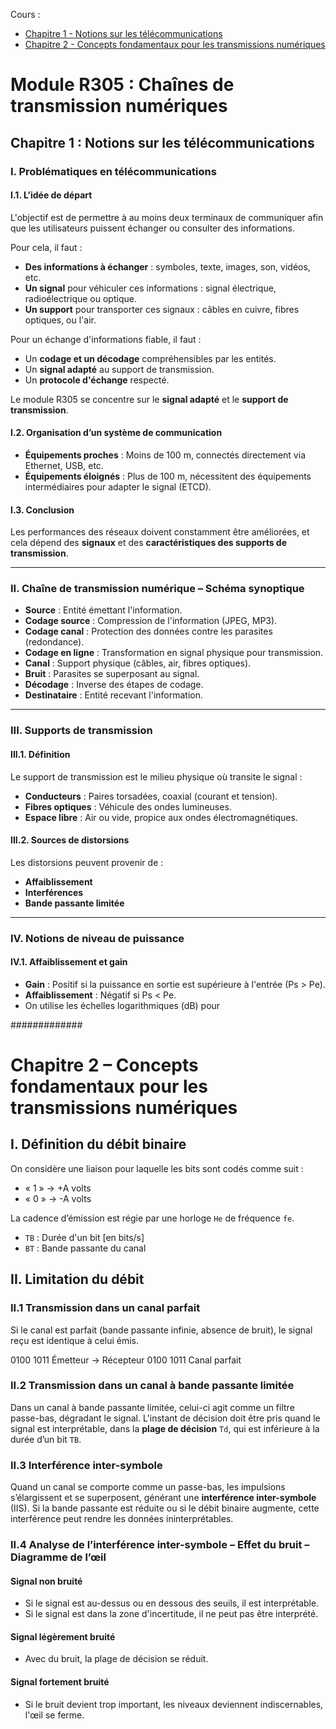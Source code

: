 
Cours :

- [Chapitre 1 - Notions sur les télécommunications](pdf/Chapitre%201%20-%20Notions%20sur%20les%20télécommunications.pdf)
- [Chapitre 2 - Concepts fondamentaux pour les transmissions numériques](pdf/Chapitre%202%20-%20Concepts%20fondamentaux%20pour%20les%20transmissions%20numériques.pdf)


# Module R305 : Chaînes de transmission numériques

## Chapitre 1 : Notions sur les télécommunications

### I. Problématiques en télécommunications

#### I.1. L’idée de départ
L'objectif est de permettre à au moins deux terminaux de communiquer afin que les utilisateurs puissent échanger ou consulter des informations.

Pour cela, il faut :
- **Des informations à échanger** : symboles, texte, images, son, vidéos, etc.
- **Un signal** pour véhiculer ces informations : signal électrique, radioélectrique ou optique.
- **Un support** pour transporter ces signaux : câbles en cuivre, fibres optiques, ou l'air.

Pour un échange d'informations fiable, il faut :
- Un **codage et un décodage** compréhensibles par les entités.
- Un **signal adapté** au support de transmission.
- Un **protocole d'échange** respecté.

Le module R305 se concentre sur le **signal adapté** et le **support de transmission**.

#### I.2. Organisation d’un système de communication
- **Équipements proches** : Moins de 100 m, connectés directement via Ethernet, USB, etc.
- **Équipements éloignés** : Plus de 100 m, nécessitent des équipements intermédiaires pour adapter le signal (ETCD).

#### I.3. Conclusion
Les performances des réseaux doivent constamment être améliorées, et cela dépend des **signaux** et des **caractéristiques des supports de transmission**.

---

### II. Chaîne de transmission numérique – Schéma synoptique

- **Source** : Entité émettant l'information.
- **Codage source** : Compression de l'information (JPEG, MP3).
- **Codage canal** : Protection des données contre les parasites (redondance).
- **Codage en ligne** : Transformation en signal physique pour transmission.
- **Canal** : Support physique (câbles, air, fibres optiques).
- **Bruit** : Parasites se superposant au signal.
- **Décodage** : Inverse des étapes de codage.
- **Destinataire** : Entité recevant l'information.

---

### III. Supports de transmission

#### III.1. Définition
Le support de transmission est le milieu physique où transite le signal :
- **Conducteurs** : Paires torsadées, coaxial (courant et tension).
- **Fibres optiques** : Véhicule des ondes lumineuses.
- **Espace libre** : Air ou vide, propice aux ondes électromagnétiques.

#### III.2. Sources de distorsions
Les distorsions peuvent provenir de :
- **Affaiblissement**
- **Interférences**
- **Bande passante limitée**

---

### IV. Notions de niveau de puissance

#### IV.1. Affaiblissement et gain
- **Gain** : Positif si la puissance en sortie est supérieure à l'entrée (Ps > Pe).
- **Affaiblissement** : Négatif si Ps < Pe.
- On utilise les échelles logarithmiques (dB) pour


#############

# Chapitre 2 – Concepts fondamentaux pour les transmissions numériques

## I. Définition du débit binaire

On considère une liaison pour laquelle les bits sont codés comme suit :  
- « 1 » → +A volts  
- « 0 » → -A volts  

La cadence d’émission est régie par une horloge `He` de fréquence `fe`.  


- `TB` : Durée d'un bit [en bits/s]  
- `BT` : Bande passante du canal  

## II. Limitation du débit

### II.1 Transmission dans un canal parfait

Si le canal est parfait (bande passante infinie, absence de bruit), le signal reçu est identique à celui émis.

0100 1011 Émetteur → Récepteur 0100 1011 Canal parfait

### II.2 Transmission dans un canal à bande passante limitée

Dans un canal à bande passante limitée, celui-ci agit comme un filtre passe-bas, dégradant le signal. L'instant de décision doit être pris quand le signal est interprétable, dans la **plage de décision** `Td`, qui est inférieure à la durée d’un bit `TB`.

### II.3 Interférence inter-symbole

Quand un canal se comporte comme un passe-bas, les impulsions s’élargissent et se superposent, générant une **interférence inter-symbole** (IIS). Si la bande passante est réduite ou si le débit binaire augmente, cette interférence peut rendre les données ininterprétables.

### II.4 Analyse de l’interférence inter-symbole – Effet du bruit – Diagramme de l’œil

#### Signal non bruité
- Si le signal est au-dessus ou en dessous des seuils, il est interprétable.  
- Si le signal est dans la zone d'incertitude, il ne peut pas être interprété.

#### Signal légèrement bruité
- Avec du bruit, la plage de décision se réduit.

#### Signal fortement bruité
- Si le bruit devient trop important, les niveaux deviennent indiscernables, l'œil se ferme.


